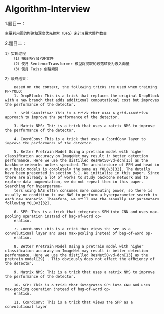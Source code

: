 # Algorithm-Interview
1.题目一：

    主要利用图的构建和深度优先搜索（DFS）来计算最大爆炸数目


    
2.题目二：

    1）实现过程
       （1）按段落存储PDF文件
       （2）使用 SentenceTransformer 模型将提取的段落转换为嵌入向量
       （3）使用 Faiss 创建索引
       
    2）最终结果：
    
        Based on the context, the following tricks are used when training PP-YOLO:
        1. DropBlock: This is a trick that replaces the original DropBlock with a new branch that adds additional computational cost but improves the performance of the detector.
        
        2. Grid Sensitive: This is a trick that uses a grid-sensitive approach to improve the performance of the detector.
        
        3. Matrix NMS: This is a trick that uses a matrix NMS to improve the performance of the detector.
        
        4. CoordConv: This is a trick that uses a CoordConv layer to improve the performance of the detector.
        
        5. Better Pretrain Model Using a pretrain model with higher classiﬁcation accuracy on ImageNet may result in better detection performance. Here we use the distilled ResNet50-vd-dcn[13] as the backbone networks unless speciﬁed. The architecture of FPN and head in our basic models is completely the same as YOLOv3[32]. The details have been presented in section 3.1. We initialize in this paper. Since there are already a lot of works to study backbone network and to explore data augmentation, we do not repeat them in this paper. Searching for hyperparame-
        ters using NAS often consumes more computing power, so there is usually no condition to use NAS to perform a hyperparameter search in each new scenario. Therefore, we still use the manually set parameters following YOLOv3[32].
        
        6. SPP: This is a trick that integrates SPM into CNN and uses max-pooling operation instead of bag-of-word op-
        eration.
        
        7. CoordConv: This is a trick that views the SPP as a convolutional layer and uses max-pooling instead of bag-of-word op-
        eration.
        
        8. Better Pretrain Model Using a pretrain model with higher classiﬁcation accuracy on ImageNet may result in better detection performance. Here we use the distilled ResNet50-vd-dcn[13] as the pretrain model[29] . This obviously does not affect the efﬁciency of the detector.
        
        9. Matrix NMS: This is a trick that uses a matrix NMS to improve the performance of the detector.
        
        10. SPP: This is a trick that integrates SPM into CNN and uses max-pooling operation instead of bag-of-word op-
        eration.
        
        11. CoordConv: This is a trick that views the SPP as a convolutional layer
           
